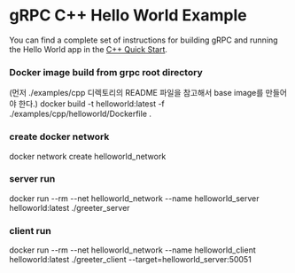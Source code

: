 # gRPC C++ Hello World Example

You can find a complete set of instructions for building gRPC and running the
Hello World app in the [C++ Quick Start][].

[C++ Quick Start]: https://grpc.io/docs/languages/cpp/quickstart

### Docker image build from grpc root directory
(먼저 ./examples/cpp 디렉토리의 README 파일을 참고해서 base image를 만들어야 한다.)
docker build -t helloworld:latest -f ./examples/cpp/helloworld/Dockerfile .

### create docker network
docker network create helloworld_network
### server run
docker run --rm --net helloworld_network --name helloworld_server helloworld:latest ./greeter_server
### client run
docker run --rm --net helloworld_network --name helloworld_client helloworld:latest ./greeter_client --target=helloworld_server:50051

